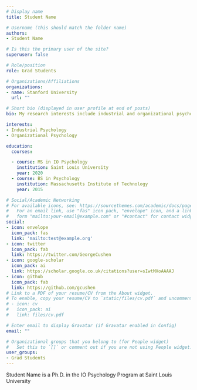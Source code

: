 ```yaml
---
# Display name
title: Student Name

# Username (this should match the folder name)
authors:
- Student Name

# Is this the primary user of the site?
superuser: false

# Role/position
role: Grad Students

# Organizations/Affiliations
organizations:
- name: Stanford University
  url: ""

# Short bio (displayed in user profile at end of posts)
bio: My research interests include industrial and organizational psychology.

interests:
- Industrial Psychology
- Organizational Psychology

education:
  courses:

  - course: MS in IO Psychology
    institution: Saint Louis University
    year: 2020
  - course: BS in Psychology
    institution: Massachusetts Institute of Technology
    year: 2015

# Social/Academic Networking
# For available icons, see: https://sourcethemes.com/academic/docs/page-builder/#icons
#   For an email link, use "fas" icon pack, "envelope" icon, and a link in the
#   form "mailto:your-email@example.com" or "#contact" for contact widget.
social:
- icon: envelope
  icon_pack: fas
  link: 'mailto:test@example.org'
- icon: twitter
  icon_pack: fab
  link: https://twitter.com/GeorgeCushen
- icon: google-scholar
  icon_pack: ai
  link: https://scholar.google.co.uk/citations?user=sIwtMXoAAAAJ
- icon: github
  icon_pack: fab
  link: https://github.com/gcushen
# Link to a PDF of your resume/CV from the About widget.
# To enable, copy your resume/CV to `static/files/cv.pdf` and uncomment the lines below.
# - icon: cv
#   icon_pack: ai
#   link: files/cv.pdf

# Enter email to display Gravatar (if Gravatar enabled in Config)
email: ""

# Organizational groups that you belong to (for People widget)
#   Set this to `[]` or comment out if you are not using People widget.
user_groups:
- Grad Students
---
```


Student Name is a Ph.D. in the IO Psychology Program at Saint Louis University